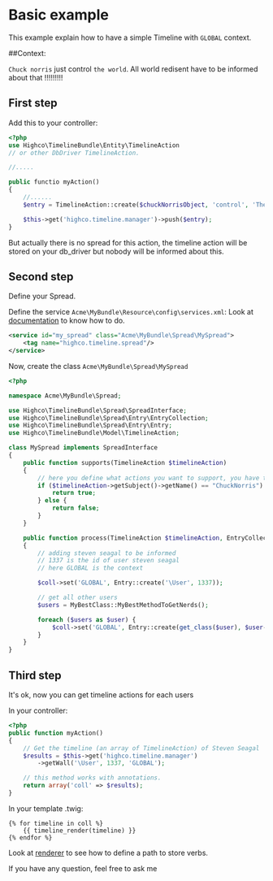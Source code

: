 # Basic example

This example explain how to have a simple Timeline with `GLOBAL` context.

##Context:

`Chuck norris` just control `the world`. All world redisent have to be informed about that !!!!!!!!!


## First step

Add this to your controller:

```php
<?php
use Highco\TimelineBundle\Entity\TimelineAction
// or other DbDriver TimelineAction.

//.....

public functio myAction()
{
    //......
    $entry = TimelineAction::create($chuckNorrisObject, 'control', 'The world');

    $this->get('highco.timeline.manager')->push($entry);
}
```

But actually there is no spread for this action, the timeline action will be stored on your db_driver but nobody will be informed about this.

## Second step

Define your Spread.

Define the service `Acme\MyBundle\Resource\config\services.xml`:
Look at [documentation](http://symfony.com/doc/current/book/service_container.html) to know how to do.

```xml
<service id="my_spread" class="Acme\MyBundle\Spread\MySpread">
    <tag name="highco.timeline.spread"/>
</service>
```

Now, create the class `Acme\MyBundle\Spread\MySpread`

```php
<?php

namespace Acme\MyBundle\Spread;

use Highco\TimelineBundle\Spread\SpreadInterface;
use Highco\TimelineBundle\Spread\Entry\EntryCollection;
use Highco\TimelineBundle\Spread\Entry\Entry;
use Highco\TimelineBundle\Model\TimelineAction;

class MySpread implements SpreadInterface
{
    public function supports(TimelineAction $timelineAction)
    {
        // here you define what actions you want to support, you have to return a boolean.
        if ($timelineAction->getSubject()->getName() == "ChuckNorris") {
            return true;
        } else {
            return false;
        }
    }

    public function process(TimelineAction $timelineAction, EntryCollection $coll)
    {
        // adding steven seagal to be informed
        // 1337 is the id of user steven seagal
        // here GLOBAL is the context

        $coll->set('GLOBAL', Entry::create('\User', 1337));

        // get all other users
        $users = MyBestClass::MyBestMethodToGetNerds();

        foreach ($users as $user) {
            $coll->set('GLOBAL', Entry::create(get_class($user), $user->getId()));
        }
    }
}
```

## Third step

It's ok, now you can get timeline actions for each users

In your controller:

```php
<?php
public function myAction()
{
    // Get the timeline (an array of TimelineAction) of Steven Seagal
    $results = $this->get('highco.timeline.manager')
        ->getWall('\User', 1337, 'GLOBAL');

    // this method works with annotations.
    return array('coll' => $results);
}

```

In your template .twig:

```twig
{% for timeline in coll %}
    {{ timeline_render(timeline) }}
{% endfor %}
```

Look at [renderer](https://github.com/stephpy/TimelineBundle/blob/master/Resources/doc/renderer.markdown) to see how to define a path to store verbs.

If you have any question, feel free to ask me
